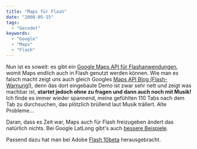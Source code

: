 ```yaml
---
title: "Maps für Flash"
date: "2008-05-15"
tags:
  - "Gecodet"
keywords:
  - "Google"
  - "Maps"
  - "Flash"
---
```


Nun ist es soweit: es gibt ein [Google Maps API für Flashanwendungen](http://code.google.com/apis/maps/documentation/flash/index.html), womit Maps endlich auch in Flash genutzt werden können. Wie man es falsch macht zeigt uns auch gleich Googles [Maps API Blog (Flash-Warnung!)](http://googlemapsapi.blogspot.com/2008/05/introducing-google-maps-api-for-flash.html), denn das dort eingebaute Demo ist zwar sehr nett und zeigt was machbar ist, **startet jedoch ohne zu fragen und dann auch noch mit Musik!** Ich finde es immer wieder spannend, meine gefühlten 110 Tabs nach dem Tab zu durchsuchen, das plötzlich brüllend laut Musik trällert. Alte Probleme…

Daran, dass es Zeit war, Maps auch für Flash freizugeben ändert das natürlich nichts. Bei Google LatLong gibt's auch [bessere Beispiele](http://google-latlong.blogspot.com/2008/05/news-flash-maps-now-open-to-flash.html).

Passend dazu hat man bei Adobe [Flash 10beta](http://www.adobe.com/go/astro/) herausgebracht.
